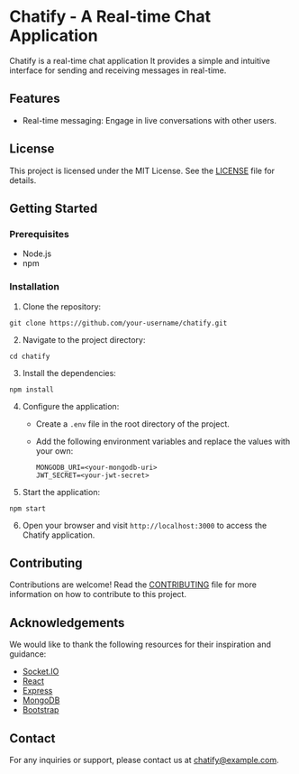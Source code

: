 
# Chatify - A Real-time Chat Application

Chatify is a real-time chat application It provides a simple and intuitive interface for sending and receiving messages in real-time.

## Features

- Real-time messaging: Engage in live conversations with other users.

## License

This project is licensed under the MIT License. See the [LICENSE](LICENSE) file for details.

## Getting Started

### Prerequisites

- Node.js 
- npm 

### Installation

1. Clone the repository:

```shell
git clone https://github.com/your-username/chatify.git
```

2. Navigate to the project directory:

```shell
cd chatify
```

3. Install the dependencies:

```shell
npm install
```

4. Configure the application:

   - Create a `.env` file in the root directory of the project.
   - Add the following environment variables and replace the values with your own:

     ```plaintext
     MONGODB_URI=<your-mongodb-uri>
     JWT_SECRET=<your-jwt-secret>
     ```

5. Start the application:

```shell
npm start
```

6. Open your browser and visit `http://localhost:3000` to access the Chatify application.

## Contributing

Contributions are welcome! Read the [CONTRIBUTING](CONTRIBUTING.md) file for more information on how to contribute to this project.

## Acknowledgements

We would like to thank the following resources for their inspiration and guidance:

- [Socket.IO](https://socket.io/)
- [React](https://reactjs.org/)
- [Express](https://expressjs.com/)
- [MongoDB](https://www.mongodb.com/)
- [Bootstrap](https://getbootstrap.com/)

## Contact

For any inquiries or support, please contact us at chatify@example.com.
